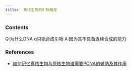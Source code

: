 ```yaml
---
title:  真核生物的引物酶是
--- 
```


### Contents
Q:为什么DNA α只能合成引物
A:因为其不具备连续合成的能力

### References
- [如何记忆真核生物与原核生物谁需要PCNA的辅助及其作用](/如何记忆真核生物与原核生物谁需要PCNA的辅助及其作用)

